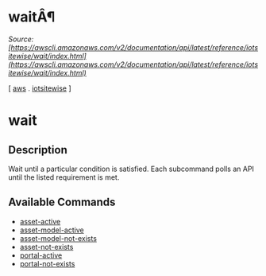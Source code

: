 # waitÂ¶

*Source: [https://awscli.amazonaws.com/v2/documentation/api/latest/reference/iotsitewise/wait/index.html](https://awscli.amazonaws.com/v2/documentation/api/latest/reference/iotsitewise/wait/index.html)*

[ [aws](https://awscli.amazonaws.com/v2/documentation/api/latest/reference/index.html#cli-aws) . [iotsitewise](https://awscli.amazonaws.com/v2/documentation/api/latest/reference/iotsitewise/index.html#cli-aws-iotsitewise) ]

# wait

## Description

Wait until a particular condition is satisfied. Each subcommand polls an API until the listed requirement is met.

## Available Commands

- [asset-active](https://awscli.amazonaws.com/v2/documentation/api/latest/reference/iotsitewise/wait/asset-active.html)
- [asset-model-active](https://awscli.amazonaws.com/v2/documentation/api/latest/reference/iotsitewise/wait/asset-model-active.html)
- [asset-model-not-exists](https://awscli.amazonaws.com/v2/documentation/api/latest/reference/iotsitewise/wait/asset-model-not-exists.html)
- [asset-not-exists](https://awscli.amazonaws.com/v2/documentation/api/latest/reference/iotsitewise/wait/asset-not-exists.html)
- [portal-active](https://awscli.amazonaws.com/v2/documentation/api/latest/reference/iotsitewise/wait/portal-active.html)
- [portal-not-exists](https://awscli.amazonaws.com/v2/documentation/api/latest/reference/iotsitewise/wait/portal-not-exists.html)